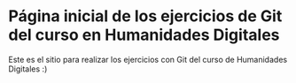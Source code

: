 # Página inicial de los ejercicios de Git del curso en Humanidades Digitales

Este es el sitio para realizar los ejercicios con Git del curso de Humanidades Digitales :)
